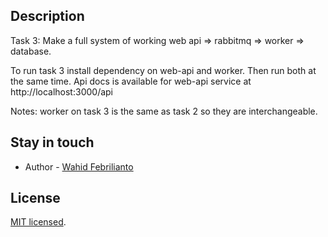 ## Description

Task 3: Make a full system of working web api => rabbitmq => worker => database.

To run task 3 install dependency on web-api and worker. Then run both at the same time. Api docs is available for web-api service at http://localhost:3000/api

Notes: worker on task 3 is the same as task 2 so they are interchangeable.


## Stay in touch

- Author - [Wahid Febrilianto](https://wahidfeb.my.id)

## License

[MIT licensed](LICENSE).
